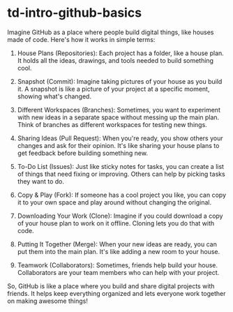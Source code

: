 # td-intro-github-basics
Imagine GitHub as a place where people build digital things, like houses made of code. Here's how it works in simple terms:

1. House Plans (Repositories): Each project has a folder, like a house plan. It holds all the ideas, drawings, and tools needed to build something cool.

2. Snapshot (Commit): Imagine taking pictures of your house as you build it. A snapshot is like a picture of your project at a specific moment, showing what's changed.

3. Different Workspaces (Branches): Sometimes, you want to experiment with new ideas in a separate space without messing up the main plan. Think of branches as different workspaces for testing new things.

4. Sharing Ideas (Pull Request): When you're ready, you show others your changes and ask for their opinion. It's like sharing your house plans to get feedback before building something new.

5. To-Do List (Issues): Just like sticky notes for tasks, you can create a list of things that need fixing or improving. Others can help by picking tasks they want to do.

6. Copy & Play (Fork): If someone has a cool project you like, you can copy it to your own space and play around without changing the original.

7. Downloading Your Work (Clone): Imagine if you could download a copy of your house plan to work on it offline. Cloning lets you do that with code.

8. Putting It Together (Merge): When your new ideas are ready, you can put them into the main plan. It's like adding a new room to your house.

9. Teamwork (Collaborators): Sometimes, friends help build your house. Collaborators are your team members who can help with your project.

So, GitHub is like a place where you build and share digital projects with friends. It helps keep everything organized and lets everyone work together on making awesome things!
